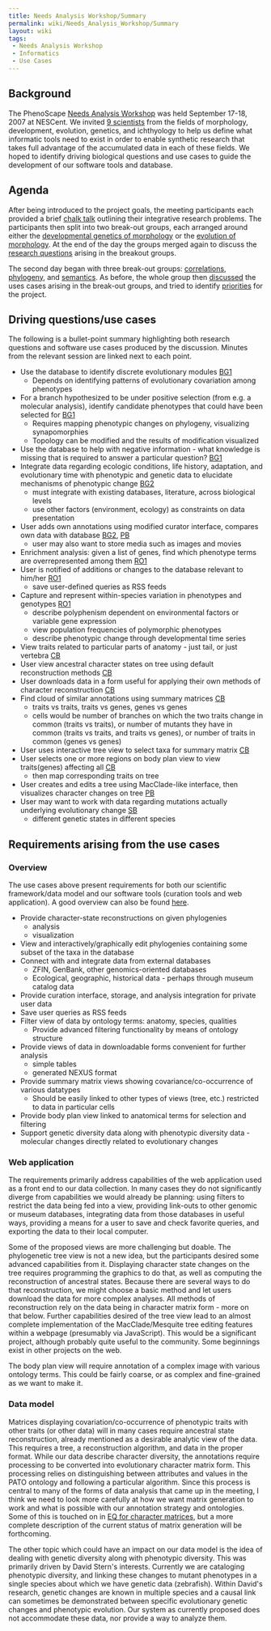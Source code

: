 ```yaml
---
title: Needs Analysis Workshop/Summary
permalink: wiki/Needs_Analysis_Workshop/Summary
layout: wiki
tags:
 - Needs Analysis Workshop
 - Informatics
 - Use Cases
---
```


## Background

The PhenoScape <a href="Needs_Analysis_Workshop" class="wikilink"
title="Needs Analysis Workshop">Needs Analysis Workshop</a> was held
September 17-18, 2007 at NESCent. We invited
<a href="Needs_Analysis_Workshop#Participants" class="wikilink"
title="9 scientists">9 scientists</a> from the fields of morphology,
development, evolution, genetics, and ichthyology to help us define what
informatic tools need to exist in order to enable synthetic research
that takes full advantage of the accumulated data in each of these
fields. We hoped to identify driving biological questions and use cases
to guide the development of our software tools and database.

## Agenda

After being introduced to the project goals, the meeting participants
each provided a brief
<a href="Needs_Analysis_Workshop/Chalk_talks" class="wikilink"
title="chalk talk">chalk talk</a> outlining their integrative research
problems. The participants then split into two break-out groups, each
arranged around either the
<a href="Needs_Analysis_Workshop/Breakout_group_1" class="wikilink"
title="developmental genetics of morphology">developmental genetics of
morphology</a> or the
<a href="Needs_Analysis_Workshop/Breakout_group_2" class="wikilink"
title="evolution of morphology">evolution of morphology</a>. At the end
of the day the groups merged again to discuss the
<a href="Needs_Analysis_Workshop/Report-out_Day1" class="wikilink"
title="research questions">research questions</a> arising in the
breakout groups.

The second day began with three break-out groups:
<a href="Needs_Analysis_Workshop/Correlation_Breakout" class="wikilink"
title="correlations">correlations</a>,
<a href="Needs_Analysis_Workshop/Phylogeny_Breakout" class="wikilink"
title="phylogeny">phylogeny</a>, and
<a href="Needs_Analysis_Workshop/Semantics_Breakout" class="wikilink"
title="semantics">semantics</a>. As before, the whole group then
<a href="Needs_Analysis_Workshop/Report-out_Day2" class="wikilink"
title="discussed">discussed</a> the uses cases arising in the break-out
groups, and tried to identify
<a href="Needs_Analysis_Workshop/Prioritization" class="wikilink"
title="priorities">priorities</a> for the project.

## Driving questions/use cases

The following is a bullet-point summary highlighting both research
questions and software use cases produced by the discussion. Minutes
from the relevant session are linked next to each point.

- Use the database to identify discrete evolutionary modules
  <a href="Needs_Analysis_Workshop/Breakout_group_1" class="wikilink"
  title="BG1">BG1</a>
  - Depends on identifying patterns of evolutionary covariation among
    phenotypes
- For a branch hypothesized to be under positive selection (from e.g. a
  molecular analysis), identify candidate phenotypes that could have
  been selected for
  <a href="Needs_Analysis_Workshop/Breakout_group_1" class="wikilink"
  title="BG1">BG1</a>
  - Requires mapping phenotypic changes on phylogeny, visualizing
    synapomorphies
  - Topology can be modified and the results of modification visualized
- Use the database to help with negative information - what knowledge is
  missing that is required to answer a particular question?
  <a href="Needs_Analysis_Workshop/Breakout_group_1" class="wikilink"
  title="BG1">BG1</a>
- Integrate data regarding ecologic conditions, life history,
  adaptation, and evolutionary time with phenotypic and genetic data to
  elucidate mechanisms of phenotypic change
  <a href="Needs_Analysis_Workshop/Breakout_group_2" class="wikilink"
  title="BG2">BG2</a>
  - must integrate with existing databases, literature, across
    biological levels
  - use other factors (environment, ecology) as constraints on data
    presentation
- User adds own annotations using modified curator interface, compares
  own data with database
  <a href="Needs_Analysis_Workshop/Breakout_group_2" class="wikilink"
  title="BG2">BG2</a>,
  <a href="Needs_Analysis_Workshop/Phylogeny_Breakout" class="wikilink"
  title="PB">PB</a>
  - user may also want to store media such as images and movies
- Enrichment analysis: given a list of genes, find which phenotype terms
  are overrepresented among them
  <a href="Needs_Analysis_Workshop/Report-out_Day1" class="wikilink"
  title="RO1">RO1</a>
- User is notified of additions or changes to the database relevant to
  him/her
  <a href="Needs_Analysis_Workshop/Report-out_Day1" class="wikilink"
  title="RO1">RO1</a>
  - save user-defined queries as RSS feeds
- Capture and represent within-species variation in phenotypes and
  genotypes
  <a href="Needs_Analysis_Workshop/Report-out_Day1" class="wikilink"
  title="RO1">RO1</a>
  - describe polyphenism dependent on environmental factors or variable
    gene expression
  - view population frequencies of polymorphic phenotypes
  - describe phenotypic change through developmental time series
- View traits related to particular parts of anatomy - just tail, or
  just vertebra
  <a href="Needs_Analysis_Workshop/Correlation_Breakout" class="wikilink"
  title="CB">CB</a>
- User view ancestral character states on tree using default
  reconstruction methods
  <a href="Needs_Analysis_Workshop/Correlation_Breakout" class="wikilink"
  title="CB">CB</a>
- User downloads data in a form useful for applying their own methods of
  character reconstruction
  <a href="Needs_Analysis_Workshop/Correlation_Breakout" class="wikilink"
  title="CB">CB</a>
- Find cloud of similar annotations using summary matrices
  <a href="Needs_Analysis_Workshop/Correlation_Breakout" class="wikilink"
  title="CB">CB</a>
  - traits vs traits, traits vs genes, genes vs genes
  - cells would be number of branches on which the two traits change in
    common (traits vs traits), or number of mutants they have in common
    (traits vs traits, and traits vs genes), or number of traits in
    common (genes vs genes)
- User uses interactive tree view to select taxa for summary matrix
  <a href="Needs_Analysis_Workshop/Correlation_Breakout" class="wikilink"
  title="CB">CB</a>
- User selects one or more regions on body plan view to view
  traits(genes) affecting all
  <a href="Needs_Analysis_Workshop/Correlation_Breakout" class="wikilink"
  title="CB">CB</a>
  - then map corresponding traits on tree
- User creates and edits a tree using MacClade-like interface, then
  visualizes character changes on tree
  <a href="Needs_Analysis_Workshop/Phylogeny_Breakout" class="wikilink"
  title="PB">PB</a>
- User may want to work with data regarding mutations actually
  underlying evolutionary change
  <a href="Needs_Analysis_Workshop/Semantics_Breakout" class="wikilink"
  title="SB">SB</a>
  - different genetic states in different species

## Requirements arising from the use cases

### Overview

The use cases above present requirements for both our scientific
framework/data model and our software tools (curation tools and web
application). A good overview can also be found
<a href="Needs_Analysis_Workshop/Prioritization" class="wikilink"
title="here">here</a>.

- Provide character-state reconstructions on given phylogenies
  - analysis
  - visualization
- View and interactively/graphically edit phylogenies containing some
  subset of the taxa in the database
- Connect with and integrate data from external databases
  - ZFIN, GenBank, other genomics-oriented databases
  - Ecological, geographic, historical data - perhaps through museum
    catalog data
- Provide curation interface, storage, and analysis integration for
  private user data
- Save user queries as RSS feeds
- Filter view of data by ontology terms: anatomy, species, qualities
  - Provide advanced filtering functionality by means of ontology
    structure
- Provide views of data in downloadable forms convenient for further
  analysis
  - simple tables
  - generated NEXUS format
- Provide summary matrix views showing covariance/co-occurrence of
  various datatypes
  - Should be easily linked to other types of views (tree, etc.)
    restricted to data in particular cells
- Provide body plan view linked to anatomical terms for selection and
  filtering
- Support genetic diversity data along with phenotypic diversity data -
  molecular changes directly related to evolutionary changes

### Web application

The requirements primarily address capabilities of the web application
used as a front end to our data collection. In many cases they do not
significantly diverge from capabilities we would already be planning:
using filters to restrict the data being fed into a view, providing
link-outs to other genomic or museum databases, integrating data from
those databases in useful ways, providing a means for a user to save and
check favorite queries, and exporting the data to their local computer.

Some of the proposed views are more challenging but doable. The
phylogenetic tree view is not a new idea, but the participants desired
some advanced capabilities from it. Displaying character state changes
on the tree requires programming the graphics to do that, as well as
computing the reconstruction of ancestral states. Because there are
several ways to do that reconstruction, we might choose a basic method
and let users download the data for more complex analyses. All methods
of reconstruction rely on the data being in character matrix form - more
on that below. Further capabilities desired of the tree view lead to an
almost complete implementation of the MacClade/Mesquite tree editing
features within a webpage (presumably via JavaScript). This would be a
significant project, although probably quite useful to the community.
Some beginnings exist in other projects on the web.

The body plan view will require annotation of a complex image with
various ontology terms. This could be fairly coarse, or as complex and
fine-grained as we want to make it.

### Data model

Matrices displaying covariation/co-occurrence of phenotypic traits with
other traits (or other data) will in many cases require ancestral state
reconstruction, already mentioned as a desirable analytic view of the
data. This requires a tree, a reconstruction algorithm, and data in the
proper format. While our data describe character diversity, the
annotations require processing to be converted into evolutionary
character matrix form. This processing relies on distinguishing between
attributes and values in the PATO ontology and following a particular
algorithm. Since this process is central to many of the forms of data
analysis that came up in the meeting, I think we need to look more
carefully at how we want matrix generation to work and what is possible
with our annotation strategy and ontologies. Some of this is touched on
in <a href="EQ_for_character_matrices" class="wikilink"
title="EQ for character matrices">EQ for character matrices</a>, but a
more complete description of the current status of matrix generation
will be forthcoming.

The other topic which could have an impact on our data model is the idea
of dealing with genetic diversity along with phenotypic diversity. This
was primarily driven by David Stern's interests. Currently we are
cataloging phenotypic diversity, and linking these changes to mutant
phenotypes in a single species about which we have genetic data
(zebrafish). Within David's research, genetic changes are known in
multiple species and a causal link can sometimes be demonstrated between
specific evolutionary genetic changes and phenotypic evolution. Our
system as currently proposed does not accommodate these data, nor
provide a way to analyze them.
